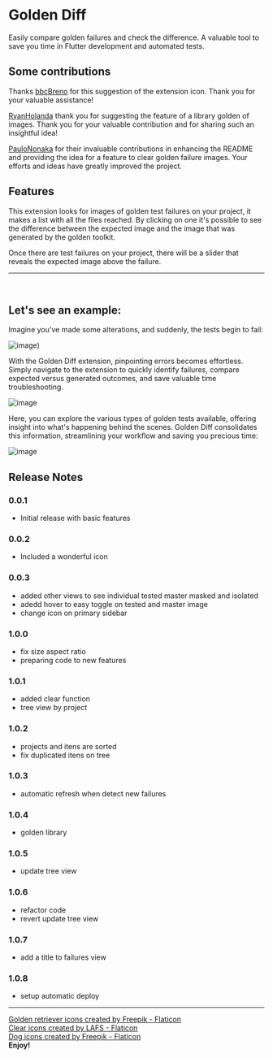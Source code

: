 # Golden Diff

Easily compare golden failures and check the difference. A valuable tool to save you time in Flutter development and automated tests.
## Some contributions

<p>Thanks <a href='https://github.com/bbcbreno'>bbcBreno</a> for this suggestion of the extension icon. Thank you for your valuable assistance!</p>
<p><a href='https://github.com/RyanHolanda'>RyanHolanda</a> thank you for suggesting the feature of a library golden of images. Thank you for your valuable contribution and for sharing such an insightful idea!</p>
<p><a href='https://github.com/paulononaka'>PauloNonaka</a> for their invaluable contributions in enhancing the README and providing the idea for a feature to clear golden failure images. Your efforts and ideas have greatly improved the project.</p>

## Features

This extension looks for images of golden test failures on your project, it makes a list with all the files reached.
By clicking on one it's possible to see the difference between the expected image and the image that was generated by the golden toolkit.

Once there are test failures on your project, there will be a slider that reveals the expected image above the failure.
<hr>
</br>

## Let's see an example:

Imagine you've made some alterations, and suddenly, the tests begin to fail:

![image](https://raw.githubusercontent.com/jeilsonaraujo/golden_diff/main/readme_resources/1%20-%20test%20fails.gif))


With the Golden Diff extension, pinpointing errors becomes effortless. Simply navigate to the extension to quickly identify failures, compare expected versus generated outcomes, and save valuable time troubleshooting.



![image](https://raw.githubusercontent.com/jeilsonaraujo/golden_diff/main/readme_resources/2%20-%20find%20the%20fail.gif)



Here, you can explore the various types of golden tests available, offering insight into what's happening behind the scenes. Golden Diff consolidates this information, streamlining your workflow and saving you precious time:

![image](https://raw.githubusercontent.com/jeilsonaraujo/golden_diff/main/readme_resources/3%20-%20see%20what%20happens.gif)


## Release Notes
### 0.0.1
* Initial release with basic features
### 0.0.2
* Included a wonderful icon
### 0.0.3

* added other views to see individual tested master masked and isolated
* adedd hover to easy toggle on tested and master image
* change icon on primary sidebar
### 1.0.0
* fix size aspect ratio
* preparing code to new features
### 1.0.1
* added clear function
* tree view by project
### 1.0.2
* projects and itens are sorted
* fix duplicated itens on tree
### 1.0.3
* automatic refresh when detect new failures
### 1.0.4
* golden library
### 1.0.5
* update tree view
### 1.0.6
* refactor code
* revert update tree view
### 1.0.7
* add a title to failures view
### 1.0.8
* setup automatic deploy

---
<a href="https://www.flaticon.com/free-icons/golden-retriever" title="golden retriever icons">Golden retriever icons created by Freepik - Flaticon</a><br>
<a href="https://www.flaticon.com/free-icons/clear" title="clear icons">Clear icons created by LAFS - Flaticon</a><br>
<a href="https://www.flaticon.com/free-icons/dog" title="dog icons">Dog icons created by Freepik - Flaticon</a><br>
**Enjoy!**
